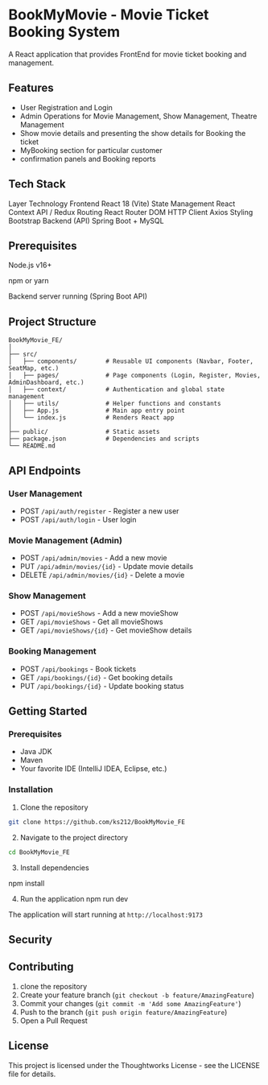 # BookMyMovie - Movie Ticket Booking System

A React application that provides FrontEnd for movie ticket booking and management.

## Features

- User Registration and Login
- Admin Operations for Movie Management, Show Management, Theatre Management
- Show movie details and presenting the show details for Booking the ticket
- MyBooking section for particular customer
- confirmation panels and Booking reports

## Tech Stack


Layer	                            Technology
Frontend	                        React 18 (Vite)
State Management	                React Context API / Redux
Routing	                            React Router DOM
HTTP Client	                        Axios
Styling	                             Bootstrap
Backend (API)	Spring Boot + MySQL

## Prerequisites

Node.js v16+

npm or yarn

Backend server running (Spring Boot API)

## Project Structure

```
BookMyMovie_FE/
│
├── src/
│   ├── components/        # Reusable UI components (Navbar, Footer, SeatMap, etc.)
│   ├── pages/             # Page components (Login, Register, Movies, AdminDashboard, etc.)          
│   ├── context/           # Authentication and global state management
│   ├── utils/             # Helper functions and constants
│   ├── App.js             # Main app entry point
│   └── index.js           # Renders React app
│
├── public/                # Static assets
├── package.json           # Dependencies and scripts
└── README.md    
```

## API Endpoints


### User Management
- POST `/api/auth/register` - Register a new user
- POST `/api/auth/login` - User login

### Movie Management (Admin)
- POST `/api/admin/movies` - Add a new movie
- PUT `/api/admin/movies/{id}` - Update movie details
- DELETE `/api/admin/movies/{id}` - Delete a movie

### Show Management
- POST `/api/movieShows` - Add a new movieShow
- GET `/api/movieShows` - Get all movieShows
- GET `/api/movieShows/{id}` - Get movieShow details

### Booking Management
- POST `/api/bookings` - Book tickets
- GET `/api/bookings/{id}` - Get booking details
- PUT `/api/bookings/{id}` - Update booking status

## Getting Started

### Prerequisites
- Java JDK
- Maven
- Your favorite IDE (IntelliJ IDEA, Eclipse, etc.)

### Installation

1. Clone the repository
```bash
git clone https://github.com/ks212/BookMyMovie_FE
```

2. Navigate to the project directory
```bash
cd BookMyMovie_FE
```

3. Install dependencies

npm install


4. Run the application
npm run dev

The application will start running at `http://localhost:9173`

## Security



## Contributing

1. clone the repository
2. Create your feature branch (`git checkout -b feature/AmazingFeature`)
3. Commit your changes (`git commit -m 'Add some AmazingFeature'`)
4. Push to the branch (`git push origin feature/AmazingFeature`)
5. Open a Pull Request

## License

This project is licensed under the Thoughtworks License - see the LICENSE file for details.
